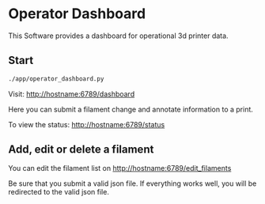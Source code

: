 # Operator Dashboard

This Software provides a dashboard for operational 3d printer data.

## Start

```bash
./app/operator_dashboard.py
```

Visit:
[http://hostname:6789/dashboard](http://hostname:6789/dashboard)

Here you can submit a filament change and annotate
 information to a print.


To view the status:
[http://hostname:6789/status](http://hostname:6789/status)


## Add, edit or delete a filament

You can edit the filament list on
[http://hostname:6789/edit_filaments](http://hostname:6789/edit_filaments)

Be sure that you submit a valid json file.
If everything works well, you will be redirected to the valid json file.




